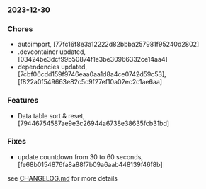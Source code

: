 ### 2023-12-30

### Chores
+ autoimport, [77fc16f8e3a12222d82bbba257981f95240d2802]
+ .devcontainer updated, [03424be3dcf99b50874f1e3be30966332ce14aa4]
+ dependencies updated, [7cbf06cdd159f9746eaa0aa1d8a4ce0742d59c53], [f822a0f549663e82c5c9f27ef10a02ec2c1ae6aa] 

### Features
+ Data table sort & reset, [79446754587ae9e3c26944a6738e38635fcb31bd]

### Fixes
+ update countdown from 30 to 60 seconds, [fe68b0154876fa8a88f7b09a6aab448139f46f8b]

see <a href='https://github.com/mrjackwills/flightbox_vue/blob/main/CHANGELOG.md'>CHANGELOG.md</a> for more details
